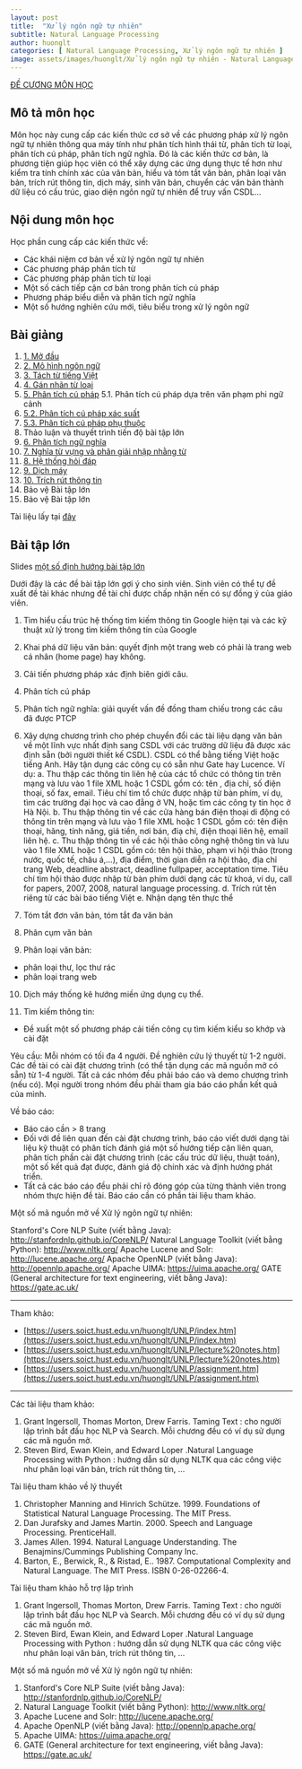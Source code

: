 ```yaml
---
layout: post
title:  "Xử lý ngôn ngữ tự nhiên"
subtitle: Natural Language Processing
author: huonglt
categories: [ Natural Language Processing, Xử lý ngôn ngữ tự nhiên ]
image: assets/images/huonglt/Xử lý ngôn ngữ tự nhiên - Natural Language Processing - HuongLT.png
---
```

[ĐỀ CƯƠNG MÔN HỌC](https://users.soict.hust.edu.vn/huonglt/UNLP/decuongmonhoc.pdf)

## Mô tả môn học

Môn học này cung cấp các kiến thức cơ sở về các phương pháp xử lý ngôn ngữ tự nhiên thông qua máy tính như phân tích hình thái từ, phân tích từ loại, phân tích cú pháp, phân tích ngữ nghĩa. Đó là các kiến thức cơ bản, là phương tiện giúp học viên có thể xây dựng các ứng dụng thực tế hơn như kiểm tra tính chính xác của văn bản, hiểu và tóm tắt văn bản, phân loại văn bản, trích rút thông tin, dịch máy, sinh văn bản, chuyển các văn bản thành dữ liệu có cấu trúc, giao diện ngôn ngữ tự nhiên để truy vấn CSDL… 

## Nội dung môn học

Học phần cung cấp các kiến thức về:
- Các khái niệm cơ bản về xử lý ngôn ngữ tự nhiên
- Các phương pháp phân tích từ
- Các phương pháp phân tích từ loại
- Một số cách tiếp cận cơ bản trong phân tích cú pháp
- Phương pháp biểu diễn và phân tích ngữ nghĩa
- Một số hướng nghiên cứu mới, tiêu biểu trong xử lý ngôn ngữ

## Bài giảng

1. [1. Mở đầu](https://users.soict.hust.edu.vn/huonglt/UNLP/1_introduction.pdf)
2. [2. Mô hình ngôn ngữ](https://users.soict.hust.edu.vn/huonglt/UNLP/2_ngrams.pdf?.pdf)
3. [3. Tách từ tiếng Việt](https://users.soict.hust.edu.vn/huonglt/UNLP/3_wordsegmentation.pdf)
4. [4. Gán nhãn từ loại](https://users.soict.hust.edu.vn/huonglt/UNLP/4_POS_Viet.pdf)
5. [5. Phân tích cú pháp](https://users.soict.hust.edu.vn/huonglt/UNLP/5.1_syntacticparse.pdf)
5.1. Phân tích cú pháp dựa trên văn phạm phi ngữ cảnh
6. [5.2. Phân tích cú pháp xác suất](https://users.soict.hust.edu.vn/huonglt/UNLP/5.2_probabilisticparse.pdf)
7. [5.3. Phân tích cú pháp phụ thuộc](https://users.soict.hust.edu.vn/huonglt/UNLP/5.3_Dependency%20Parsing.pdf)
8. Thảo luận và thuyết trình tiến độ bài tập lớn
9. [6. Phân tích ngữ nghĩa](https://users.soict.hust.edu.vn/huonglt/UNLP/6_semantics.pdf)
10. [7. Nghĩa từ vựng và phân giải nhập nhằng từ](https://users.soict.hust.edu.vn/huonglt/UNLP/7_lexicalsemantics.pdf)
11. [8. Hệ thống hỏi đáp](https://users.soict.hust.edu.vn/huonglt/UNLP/8_Question%20Answering_short.pdf)
12. [9. Dịch máy](https://users.soict.hust.edu.vn/huonglt/UNLP/9_machinetranslation.pdf)
13. [10. Trích rút thông tin](https://users.soict.hust.edu.vn/huonglt/UNLP/10_IEsurvey.pdf)
14. Bảo vệ Bài tập lớn
15. Bảo vệ Bài tập lớn

Tài liệu lấy tại [đây](https://users.soict.hust.edu.vn/huonglt/UNLP/references.rar)

## Bài tập lớn

Slides [một số định hướng bài tập lớn](https://users.soict.hust.edu.vn/huonglt/UNLP/assignment%20directions.pdf)

Dưới đây là các đề bài tập lớn gợi ý cho sinh viên. Sinh viên có thể tự đề xuất đề tài khác nhưng đề tài chỉ được chấp nhận nến có sự đồng ý của giáo viên.

1. Tìm hiểu cấu trúc hệ thống tìm kiếm thông tin Google hiện tại và các kỹ thuật xử lý trong tìm kiếm thông tin của Google

2. Khai phá dữ liệu văn bản: quyết định một trang web có phải là trang web cá nhân (home page) hay không.

3. Cải tiến phương pháp xác định biên giới câu.

4. Phân tích cú pháp

5. Phân tích ngữ nghĩa: giải quyết vấn đề đồng tham chiếu trong các câu đã được PTCP

6. Xây dựng chương trình cho phép chuyển đổi các tài liệu dạng văn bản về một lĩnh vực nhất định sang CSDL với các trường dữ liệu đã được xác định sẵn (bởi người thiết kế CSDL). CSDL có thể bằng tiếng Việt hoặc tiếng Anh. Hãy tận dụng các công cụ có sẵn như Gate hay Lucence.
Ví dụ:
a. Thu thập các thông tin liên hệ của các tổ chức có thông tin trên mạng và lưu vào 1 file XML hoặc 1 CSDL gồm có: tên , địa chỉ, số điện thoại, số fax, email. Tiêu chí tìm tổ chức được nhập từ bàn phím, ví dụ, tìm các trường đại học và cao đẳng ở VN, hoặc tìm các công ty tin học ở Hà Nội.
b. Thu thập thông tin về các cửa hàng bán điện thoại di động có thông tin trên mạng và lưu vào 1 file XML hoặc 1 CSDL gồm có: tên điện thoại, hãng, tính năng, giá tiền, nơi bán, điạ chỉ, điện thoại liên hệ, email liên hệ.
c. Thu thập thông tin về các hội thảo công nghệ thông tin và lưu vào 1 file XML hoặc 1 CSDL gồm có: tên hội thảo, phạm vi hội thảo (trong nước, quốc tế, châu á,…), địa điểm, thời gian diễn ra hội thảo, địa chỉ trang Web, deadline abstract, deadline fullpaper, acceptation time. Tiêu chí tìm hội thảo được nhập từ bàn phím dưới dạng các từ khoá, ví dụ, call for papers, 2007, 2008, natural language processing.
d. Trích rút tên riêng từ các bài báo tiếng Việt
e. Nhận dạng tên thực thể

7. Tóm tắt đơn văn bản, tóm tắt đa văn bản

8. Phân cụm văn bản

9. Phân loại văn bản:
- phân loại thư, lọc thư rác
- phân loại trang web

10. Dịch máy thống kê hướng miền ứng dụng cụ thể.

11. Tìm kiếm thông tin:
- Đề xuất một số phương pháp cải tiến công cụ tìm kiếm kiểu so khớp và cài đặt

Yêu cầu:
Mỗi nhóm có tối đa 4 người. Đề nghiên cứu lý thuyết từ 1-2 người. Các đề tài có cài đặt chương trình (có thể tận dụng các mã nguồn mở có sẵn) từ 1-4 người. Tất cả các nhóm đều phải báo cáo và demo chương trình (nếu có). Mọi người trong nhóm đều phải tham gia báo cáo phần kết quả của mình.

Về báo cáo:
- Báo cáo cần > 8 trang
- Đối với đề liên quan đến cài đặt chương trình, báo cáo viết dưới dạng tài liệu kỹ thuật có phân tích đánh giá một số hướng tiếp cận liên quan, phân tích phần cài đặt chương trình (các cấu trúc dữ liệu, thuật toán), một số kết quả đạt được, đánh giá độ chính xác và định hướng phát triển.
- Tất cả các báo cáo đều phải chỉ rõ đóng góp của từng thành viên trong nhóm thực hiện đề tài. Báo cáo cần có phần tài liệu tham khảo.

Một số mã nguồn mở về Xử lý ngôn ngữ tự nhiên:

Stanford's Core NLP Suite (viết bằng Java): http://stanfordnlp.github.io/CoreNLP/
Natural Language Toolkit (viết bằng Python): http://www.nltk.org/
Apache Lucene and Solr: http://lucene.apache.org/
Apache OpenNLP (viết bằng Java): http://opennlp.apache.org/
Apache UIMA: https://uima.apache.org/
GATE (General architecture for text engineering, viết bằng Java): https://gate.ac.uk/

-----
Tham khảo:
- [https://users.soict.hust.edu.vn/huonglt/UNLP/index.htm](https://users.soict.hust.edu.vn/huonglt/UNLP/index.htm)
- [https://users.soict.hust.edu.vn/huonglt/UNLP/lecture%20notes.htm](https://users.soict.hust.edu.vn/huonglt/UNLP/lecture%20notes.htm)
- [https://users.soict.hust.edu.vn/huonglt/UNLP/assignment.htm](https://users.soict.hust.edu.vn/huonglt/UNLP/assignment.htm)

-----
Các tài liệu tham khảo:
1. Grant Ingersoll, Thomas Morton, Drew Farris. Taming Text : cho người lập trình bắt đầu học NLP và Search. Mỗi chương đều có ví dụ sử dụng các mã nguồn mở.
2. Steven Bird, Ewan Klein, and Edward Loper .Natural Language Processing with Python : hướng dẫn sử dụng NLTK qua các công việc như phân loại văn bản, trích rút thông tin, …

Tài liệu tham khảo về lý thuyết
1. Christopher Manning and Hinrich Schütze. 1999. Foundations of Statistical Natural Language Processing. The MIT Press.
2. Dan Jurafsky and James Martin. 2000. Speech and Language Processing. PrenticeHall.
3. James Allen. 1994. Natural Language Understanding. The Benajmins/Cummings Publishing Company Inc.
4. Barton, E., Berwick, R., & Ristad, E.. 1987. Computational Complexity and Natural Language. The MIT Press. ISBN 0-26-02266-4.

Tài liệu tham khảo hỗ trợ lập trình
1. Grant Ingersoll, Thomas Morton, Drew Farris. Taming Text : cho người lập trình bắt đầu học NLP và Search. Mỗi chương đều có ví dụ sử dụng các mã nguồn mở.
2. Steven Bird, Ewan Klein, and Edward Loper .Natural Language Processing with Python : hướng dẫn sử dụng NLTK qua các công việc như phân loại văn bản, trích rút thông tin, …

Một số mã nguồn mở về Xử lý ngôn ngữ tự nhiên:
1. Stanford's Core NLP Suite (viết bằng Java): http://stanfordnlp.github.io/CoreNLP/
2. Natural Language Toolkit (viết bằng Python): http://www.nltk.org/
3. Apache Lucene and Solr: http://lucene.apache.org/
4. Apache OpenNLP (viết bằng Java): http://opennlp.apache.org/
5. Apache UIMA: https://uima.apache.org/
6. GATE (General architecture for text engineering, viết bằng Java): https://gate.ac.uk/